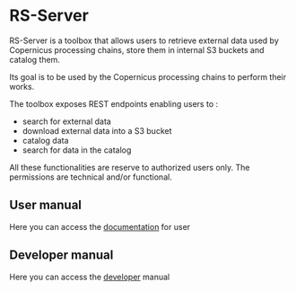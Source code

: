 # RS-Server
RS-Server is a toolbox that allows users to retrieve external data used
by Copernicus processing chains, store them in internal S3 buckets and
catalog them.

Its goal is to be used by the Copernicus processing chains to perform
their works.

The toolbox exposes REST endpoints enabling users to :

* search for external data
* download external data into a S3 bucket
* catalog data
* search for data in the catalog

All these functionalities are reserve to authorized users only. The
permissions are technical and/or functional.

## User manual

Here you can access the [documentation](user_manual.md) for user

## Developer manual

Here you can access the [developer](developer_manual.md) manual
  
